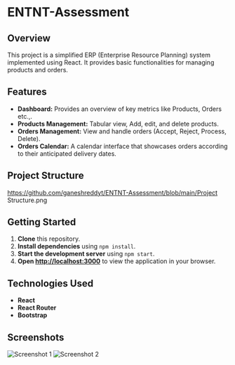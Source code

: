 # ENTNT-Assessment

## **Overview**

This project is a simplified ERP (Enterprise Resource Planning) system implemented using React. It provides basic functionalities for managing products and orders.

## **Features**

- **Dashboard:** Provides an overview of key metrics like Products, Orders etc.,.
- **Products Management:** Tabular view, Add, edit, and delete products.
- **Orders Management:** View and handle orders (Accept, Reject, Process, Delete).
- **Orders Calendar:** A calendar interface that showcases orders according to their anticipated delivery dates.

## **Project Structure**

https://github.com/ganeshreddyt/ENTNT-Assessment/blob/main/Project Structure.png


## **Getting Started**

1. **Clone** this repository.
2. **Install dependencies** using `npm install`.
3. **Start the development server** using `npm start`.
4. **Open [http://localhost:3000](http://localhost:3000)** to view the application in your browser.

## **Technologies Used**

- **React**
- **React Router**
- **Bootstrap**

## **Screenshots**

![Screenshot 1](/path/to/screenshot1.png)
![Screenshot 2](/path/to/screenshot2.png)

